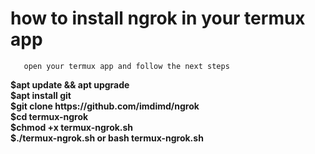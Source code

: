 <h1> how to install ngrok in your termux app</h1>


       open your termux app and follow the next steps


 <p><b> $apt update && apt upgrade<br>
  $apt install git<br>
  $git clone https://github.com/imdimd/ngrok<br>
  $cd termux-ngrok<br>
  $chmod +x termux-ngrok.sh<br>
  $./termux-ngrok.sh or bash termux-ngrok.sh</b></p><br>

